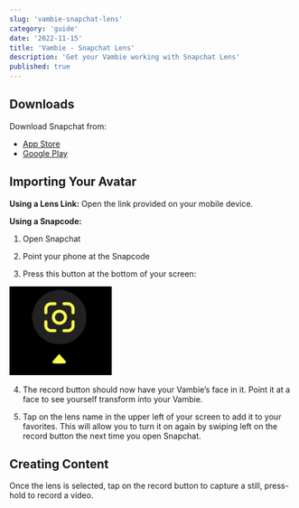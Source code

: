 ```yaml
---
slug: 'vambie-snapchat-lens'
category: 'guide'
date: '2022-11-15'
title: 'Vambie - Snapchat Lens'
description: 'Get your Vambie working with Snapchat Lens'
published: true
---
```


## Downloads

Download Snapchat from:

- [App Store](https://apps.apple.com/us/app/snapchat/id447188370)
- [Google Play](https://play.google.com/store/apps/details?id=com.snapchat.android&hl=en&gl=US)

## Importing Your Avatar

**Using a Lens Link:** Open the link provided on your mobile device.

**Using a Snapcode:**

1. Open Snapchat

2. Point your phone at the Snapcode

3. Press this button at the bottom of your screen:

![IMG_4341.png](IMG_4341.png)

4. The record button should now have your Vambie’s face in it. Point it at a face to see yourself transform into your Vambie.

5. Tap on the lens name in the upper left of your screen to add it to your favorites. This will allow you to turn it on again by swiping left on the record button the next time you open Snapchat.

## Creating Content

Once the lens is selected, tap on the record button to capture a still, press-hold to record a video.
